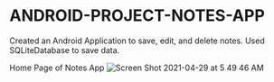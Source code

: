 # ANDROID-PROJECT-NOTES-APP

Created an Android Application to save, edit, and delete notes. 
Used SQLiteDatabase to save data.


Home Page of Notes App
![Screen Shot 2021-04-29 at 5 49 46 AM](https://user-images.githubusercontent.com/33275787/116540775-990ac200-a8b8-11eb-98f3-c28550b02581.png)
